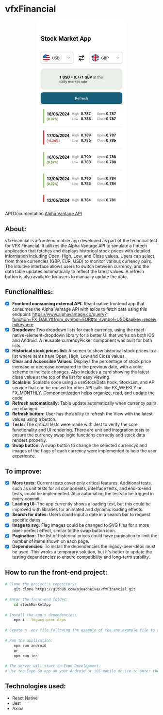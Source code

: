 # vfxFinancial

<p align="center">
  <img src="./stockMarketApp//assets//Screenshot.jpg" alt="Screenshot" width="300">
</p>

API Documentation [Alpha Vantage API](https://www.alphavantage.co/documentation/#)

## About:
vfxFinancial is a frontend mobile app developed as part of the technical test for VFX Financial. It utilizes the Alpha Vantage API to simulate a fintech application that fetches and displays historical stock prices with detailed information including Open, High, Low, and Close values. Users can select from three currencies (GBP, EUR, USD) to monitor various currency pairs. The intuitive interface allows users to switch between currency, and the data table updates automatically to reflect the latest values. A refresh button is also available for users to manually update the data.

## Functionalities:
- [x]  <strong>Frontend consuming external API:</strong> React native frontend app that consumes the Alpha Vantage API with axios to fetch data using this endpoint: https://www.alphavantage.co/query?function=FX_DAILY&from_symbol=EUR&to_symbol=USD&apikey=receivedkeyhere.
- [x]  <strong>Dropdown:</strong> Two dropdown lists for each currency, using the react-native-element-dropdown library for a better UI that works on both iOS and Android. A reusable currencyPicker component was built for both lists.
- [x]  <strong>Historical stock prices list:</strong> A screen to show historical stock prices in a list where items have Open, High, Low and Close values.
- [x]  <strong>Clear and Accessible Values:</strong> Displays the percentage of stock price increase or decrease compared to the previous date, with a color scheme to indicate changes. Also includes a card showing the latest close value at the top of the list for easy viewing.
- [x]  <strong>Scalable:</strong> Scalable code using a useStockData hook, StockList, and API service that can be reused for other API calls like FX_WEEKLY or FX_MONTHLY. Componentization helps organize, read, and update the code.
- [x]  <strong>Refresh automatically:</strong> Table update automatically when currency pairs are changed.
- [x]  <strong>Refresh button:</strong> User has the ability to refresh the View with the latest values using a button.
- [x]  <strong>Tests:</strong> The critical tests were made with Jest to verify the core functionality and UI rendering. There are unit and integration tests to ensure the currency swap logic functions correctly and stock data renders properly.
- [x]  <strong>Swap button:</strong> A swap button to change the selected currencys and images of the flags of each currency were implemented to help the user experience.

## To improve:
- [x]  <strong>More tests:</strong> Current tests cover only critical features. Additional tests, such as unit tests for all components, interface tests, and end-to-end tests, could be implemented.  Also automating the tests to be trigged in every commit.
- [x]  <strong>Loading UI:</strong> The app currently shows a loading text, but this could be improved with libraries for animated and dynamic loading effects.
- [x]  <strong>Search for dates:</strong> Users could input a date in a search bar to request specific dates.
- [x]  <strong>Image to svg:</strong> Flag images could be changed to SVG files for a more pixel-perfect effect, similar to the swap button icon.
- [x]  <strong>Pagination:</strong> The list of historical prices could have pagination to limit the number of items shown on each page.
- [x]  <strong>Dependencies:</strong> To install the dependencies the legacy-peer-deps must be used. This wroks a temporary solution, but it's better to update the testing dependencies to ensure compatibility and long-term stability.

## How to run the front-end project:

```bash
# Clone the project's repository:
    git clone https://github.com/ojoaoneiva/vfxFinancial.git

# Enter the front-end folder:
    cd stockMarketApp

# Install the app's dependencies:
    npm i --legacy-peer-deps

# Create a .env file following the example of the env.example file to add you API KEY. The Free API Key can be claimed following this https://www.alphavantage.co/support/#api-key , but is important to know that the free API Key only accepts up to 25 requests per day.

# Run the application:
    npm run android
    or
    npm run ios

# The server will start on Expo Development.
# Use the Expo Go app on your Android or iOS mobile device to enter the given url on the terminal (similar to this exp://192.168.1.3:8081), or use an emulator for desktop viewing.

```

## Technologies used:
- React Native
- Jest
- Axios

